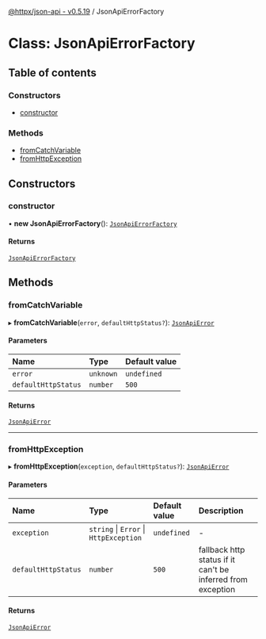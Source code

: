 [@httpx/json-api - v0.5.19](../README.md) / JsonApiErrorFactory

# Class: JsonApiErrorFactory

## Table of contents

### Constructors

- [constructor](JsonApiErrorFactory.md#constructor)

### Methods

- [fromCatchVariable](JsonApiErrorFactory.md#fromcatchvariable)
- [fromHttpException](JsonApiErrorFactory.md#fromhttpexception)

## Constructors

### constructor

• **new JsonApiErrorFactory**(): [`JsonApiErrorFactory`](JsonApiErrorFactory.md)

#### Returns

[`JsonApiErrorFactory`](JsonApiErrorFactory.md)

## Methods

### fromCatchVariable

▸ **fromCatchVariable**(`error`, `defaultHttpStatus?`): [`JsonApiError`](../README.md#jsonapierror)

#### Parameters

| Name | Type | Default value |
| :------ | :------ | :------ |
| `error` | `unknown` | `undefined` |
| `defaultHttpStatus` | `number` | `500` |

#### Returns

[`JsonApiError`](../README.md#jsonapierror)

___

### fromHttpException

▸ **fromHttpException**(`exception`, `defaultHttpStatus?`): [`JsonApiError`](../README.md#jsonapierror)

#### Parameters

| Name | Type | Default value | Description |
| :------ | :------ | :------ | :------ |
| `exception` | `string` \| `Error` \| `HttpException` | `undefined` | - |
| `defaultHttpStatus` | `number` | `500` | fallback http status if it can't be inferred from exception |

#### Returns

[`JsonApiError`](../README.md#jsonapierror)
